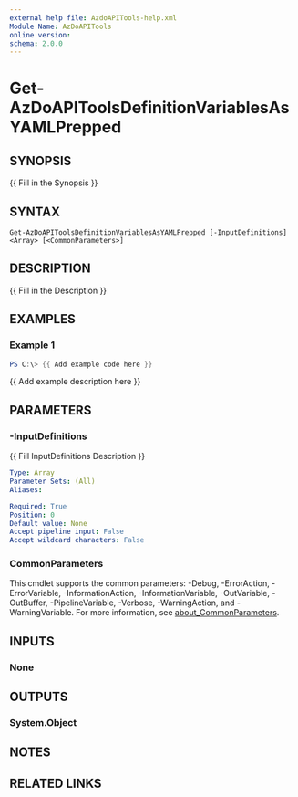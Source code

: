 ```yaml
---
external help file: AzdoAPITools-help.xml
Module Name: AzDoAPITools
online version:
schema: 2.0.0
---
```


# Get-AzDoAPIToolsDefinitionVariablesAsYAMLPrepped

## SYNOPSIS
{{ Fill in the Synopsis }}

## SYNTAX

```
Get-AzDoAPIToolsDefinitionVariablesAsYAMLPrepped [-InputDefinitions] <Array> [<CommonParameters>]
```

## DESCRIPTION
{{ Fill in the Description }}

## EXAMPLES

### Example 1
```powershell
PS C:\> {{ Add example code here }}
```

{{ Add example description here }}

## PARAMETERS

### -InputDefinitions
{{ Fill InputDefinitions Description }}

```yaml
Type: Array
Parameter Sets: (All)
Aliases:

Required: True
Position: 0
Default value: None
Accept pipeline input: False
Accept wildcard characters: False
```

### CommonParameters
This cmdlet supports the common parameters: -Debug, -ErrorAction, -ErrorVariable, -InformationAction, -InformationVariable, -OutVariable, -OutBuffer, -PipelineVariable, -Verbose, -WarningAction, and -WarningVariable. For more information, see [about_CommonParameters](http://go.microsoft.com/fwlink/?LinkID=113216).

## INPUTS

### None

## OUTPUTS

### System.Object
## NOTES

## RELATED LINKS
